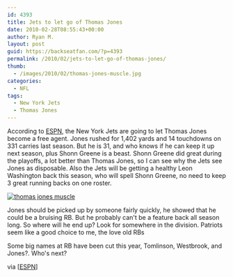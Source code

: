 ```yaml
---
id: 4393
title: Jets to let go of Thomas Jones
date: 2010-02-28T08:55:43+00:00
author: Ryan M.
layout: post
guid: https://backseatfan.com/?p=4393
permalink: /2010/02/jets-to-let-go-of-thomas-jones/
thumb:
  - /images/2010/02/thomas-jones-muscle.jpg
categories:
  - NFL
tags:
  - New York Jets
  - Thomas Jones
---
```


<div class="entry">
  <p>
    According to <a href="https://sports.espn.go.com/nfl/news/story?id=4952941">ESPN</a>, the New York Jets are going to let Thomas Jones become a free agent. Jones rushed for 1,402 yards and 14 touchdowns on 331 carries last season. But he is 31, and who knows if he can keep it up next season, plus Shonn Greene is a beast. Shonn Greene did great during the playoffs, a lot better than Thomas Jones, so I can see why the Jets see Jones as disposable. Also the Jets will be getting a healthy Leon Washington back this season, who will spell Shonn Greene, no need to keep 3 great running backs on one roster.
  </p>

  <p>
    <a href="/images/2010/02/thomas-jones-muscle.jpg"><img class="aligncenter size-full wp-image-4394" title="thomas jones muscle" src="/images/2010/02/thomas-jones-muscle.jpg" alt="thomas jones muscle" width="320" height="240" srcset="/images/2010/02/thomas-jones-muscle.jpg 320w, /images/2010/02/thomas-jones-muscle-300x225.jpg 300w" sizes="(max-width: 320px) 100vw, 320px" /></a>
  </p>

  <p>
    Jones should be picked up by someone fairly quickly, he showed that he could be a bruising RB. But he probably can't be a feature back all season long. So where will he end up? Look for somewhere in the division. Patriots seem like a good choice to me, the love old RBs
  </p>

  <p>
    Some big names at RB have been cut this year, Tomlinson, Westbrook, and Jones?. Who's next?
  </p>

  <p>
    via [<a href="https://sports.espn.go.com/nfl/news/story?id=4952941">ESPN</a>]
  </p>
</div>

